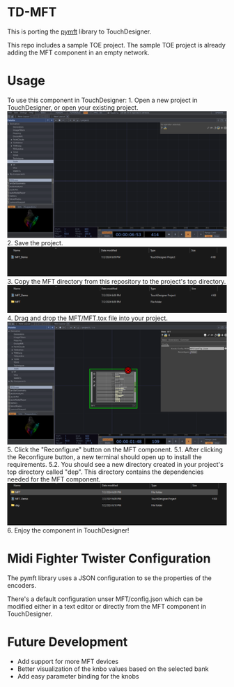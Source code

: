 # TD-MFT
This is porting the [pymft](https://github.com/sina-cb/pymft) library to TouchDesigner.

This repo includes a sample TOE project. The sample TOE project is already adding the MFT component in an empty network.

# Usage
To use this component in TouchDesigner:
    1. Open a new project in TouchDesigner, or open your existing project.
    ![plot](./images/step_1.png)
    2. Save the project.
    ![plot](./images/step_2.png)
    3. Copy the MFT directory from this repository to the project's top directory.
    ![plot](./images/step_3.png)
    4. Drag and drop the MFT/MFT.tox file into your project.
    ![plot](./images/step_4.png)
    5. Click the "Reconfigure" button on the MFT component.
        5.1. After clicking the Reconfigure button, a new terminal should open up to install the requirements.
        5.2. You should see a new directory created in your project's top directory called "dep". This directory contains the dependencies needed for the MFT component.
        ![plot](./images/step_5.png)
    6. Enjoy the component in TouchDesigner!

# Midi Fighter Twister Configuration
The pymft library uses a JSON configuration to se the properties of the encoders.

There's a default configuration unser MFT/config.json which can be modified either in a text editor or directly from the MFT component in TouchDesigner.

# Future Development
- Add support for more MFT devices
- Better visualization of the knbo values based on the selected bank
- Add easy parameter binding for the knobs